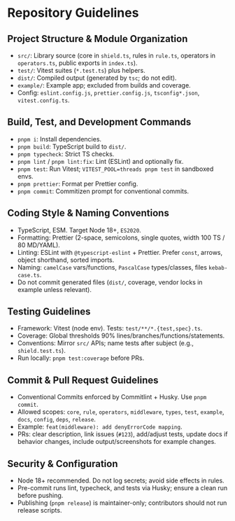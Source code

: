 # Repository Guidelines

## Project Structure & Module Organization

- `src/`: Library source (core in `shield.ts`, rules in `rule.ts`, operators in
  `operators.ts`, public exports in `index.ts`).
- `test/`: Vitest suites (`*.test.ts`) plus helpers.
- `dist/`: Compiled output (generated by `tsc`; do not edit).
- `example/`: Example app; excluded from builds and coverage.
- Config: `eslint.config.js`, `prettier.config.js`, `tsconfig*.json`,
  `vitest.config.ts`.

## Build, Test, and Development Commands

- `pnpm i`: Install dependencies.
- `pnpm build`: TypeScript build to `dist/`.
- `pnpm typecheck`: Strict TS checks.
- `pnpm lint` / `pnpm lint:fix`: Lint (ESLint) and optionally fix.
- `pnpm test`: Run Vitest; `VITEST_POOL=threads pnpm test` in sandboxed envs.
- `pnpm prettier`: Format per Prettier config.
- `pnpm commit`: Commitizen prompt for conventional commits.

## Coding Style & Naming Conventions

- TypeScript, ESM. Target Node 18+, `ES2020`.
- Formatting: Prettier (2-space, semicolons, single quotes, width 100 TS / 80
  MD/YAML).
- Linting: ESLint with `@typescript-eslint` + Prettier. Prefer `const`, arrows,
  object shorthand, sorted imports.
- Naming: `camelCase` vars/functions, `PascalCase` types/classes, files
  `kebab-case.ts`.
- Do not commit generated files (`dist/`, coverage, vendor locks in example
  unless relevant).

## Testing Guidelines

- Framework: Vitest (node env). Tests: `test/**/*.{test,spec}.ts`.
- Coverage: Global thresholds 90% lines/branches/functions/statements.
- Conventions: Mirror `src/` APIs; name tests after subject (e.g.,
  `shield.test.ts`).
- Run locally: `pnpm test:coverage` before PRs.

## Commit & Pull Request Guidelines

- Conventional Commits enforced by Commitlint + Husky. Use `pnpm commit`.
- Allowed scopes: `core`, `rule`, `operators`, `middleware`, `types`, `test`,
  `example`, `docs`, `config`, `deps`, `release`.
- Example: `feat(middleware): add denyErrorCode mapping`.
- PRs: clear description, link issues (`#123`), add/adjust tests, update docs if
  behavior changes, include output/screenshots for example changes.

## Security & Configuration

- Node 18+ recommended. Do not log secrets; avoid side effects in rules.
- Pre-commit runs lint, typecheck, and tests via Husky; ensure a clean run
  before pushing.
- Publishing (`pnpm release`) is maintainer-only; contributors should not run
  release scripts.
